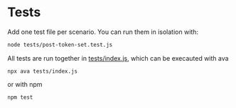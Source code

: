 # Tests

Add one test file per scenario. You can run them in isolation with:

```bash
node tests/post-token-set.test.js
```

All tests are run together in [tests/index.js](index.js), which can be execauted with ava

```
npx ava tests/index.js
```

or with npm

```
npm test
```
